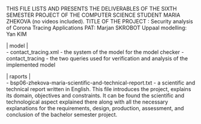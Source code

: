 THIS FILE LISTS AND PRESENTS THE DELIVERABLES OF THE SIXTH SEMESTER PROJECT OF THE COMPUTER SCIENCE STUDENT MARIA ZHEKOVA (no videos included).
TITLE OF THE PROJECT : Security analysis of Corona Tracing Applications
PAT: Marjan SKROBOT
Uppaal modelling: Yan KIM

| model |\
            - contact_tracing.xml 			- the system of the model for the model checker
            - contact_tracing 			- the two queries used for verification and analysis of the implemented model
            
| raports |\
            - bsp06-zhekova-maria-scientific-and-technical-report.txt - a scientific and technical report written in English.
		        This file introduces the project, explains its domain, objectives and  constraints.
            It can be found the scientific and technological aspect explained there along with
            all the necessary explanations for the requirements, design, production, assessment,
            and conclusion of the bachelor semester project.
